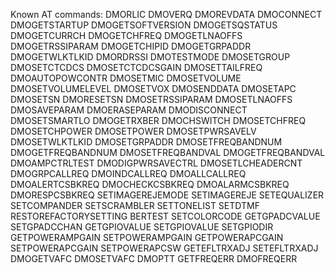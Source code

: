 Known AT commands:
DMORLIC
DMOVERQ
DMOREVDATA
DMOCONNECT
DMOGETSTARTUP
DMOGETSOFTVERSION
DMOGETSQSTATUS
DMOGETCURRCH
DMOGETCHFREQ
DMOGETLNAOFFS
DMOGETRSSIPARAM
DMOGETCHIPID
DMOGETGRPADDR
DMOGETWLKTLKID
DMORDRSSI
DMOTESTMODE
DMOSETGROUP
DMOSETCTCDCS
DMOSETCTCDCSGAIN
DMOSETTAILFREQ
DMOAUTOPOWCONTR
DMOSETMIC
DMOSETVOLUME
DMOSETVOLUMELEVEL
DMOSETVOX
DMOSENDDATA
DMOSETAPC
DMOSETSN
DMORESETSN
DMOSETRSSIPARAM
DMOSETLNAOFFS
DMOSAVEPARAM
DMOERASEPARAM
DMODISCONNECT
DMOSETSMARTLO
DMOGETRXBER
DMOCHSWITCH
DMOSETCHFREQ
DMOSETCHPOWER
DMOSETPOWER
DMOSETPWRSAVELV
DMOSETWLKTLKID
DMOSETGRPADDR
DMOSETFREQBANDNUM
DMOGETFREQBANDNUM
DMOSETFREQBANDVAL
DMOGETFREQBANDVAL
DMOAMPCTRLTEST
DMODIGPWRSAVECTRL
DMOSETLCHEADERCNT
DMOGRPCALLREQ
DMOINDCALLREQ
DMOALLCALLREQ
DMOALERTCSBKREQ
DMOCHECKCSBKREQ
DMOALARMCSBKREQ
DMORESPCSBKREQ
SETIMAGEREJEMODE
SETIMAGEREJE
SETEQUALIZER
SETCOMPANDER
SETSCRAMBLER
SETTONELIST
SETDTMF
RESTOREFACTORYSETTING
BERTEST
SETCOLORCODE
GETGPADCVALUE
SETGPADCCHAN
GETGPIOVALUE
SETGPIOVALUE
SETGPIODIR
GETPOWERAMPGAIN
SETPOWERAMPGAIN
GETPOWERAPCGAIN
SETPOWERAPCGAIN
SETPOWERAPCSW
GETEFLTRXADJ
SETEFLTRXADJ
DMOGETVAFC
DMOSETVAFC
DMOPTT
GETFREQERR
DMOFREQERR
